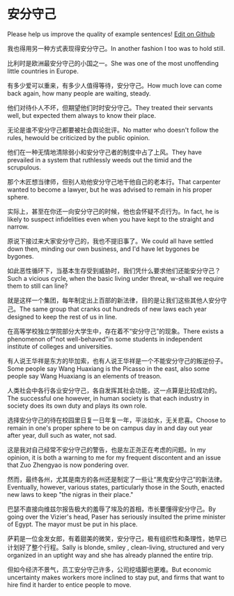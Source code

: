 # 安分守己

Please help us improve the quality of example sentences! [Edit on Github](https://github.com/jiyushe/jiyu-example-sentence-source/blob/main/chinese/anfenshouji.md)

<p><span class="chinese">我也得用另一种方式表现得安分守己。</span><span class="english">In another fashion I too was to hold still.</span></p>

<p><span class="chinese">比利时是欧洲最安分守己的小国之一。</span><span class="english">She was one of the most unoffending little countries in Europe.</span></p>

<p><span class="chinese">有多少爱可以重来，有多少人值得等待，安分守己。</span><span class="english">How much love can come back again, how many people are waiting, steady.</span></p>

<p><span class="chinese">他们对待仆人不坏，但期望他们时时安分守己。</span><span class="english">They treated their servants well, but expected them always to know their place.</span></p>

<p><span class="chinese">无论是谁不安分守己都要被社会舆论批评。</span><span class="english">No matter who doesn't follow the rules, hewould be criticized by the public opinion.</span></p>

<p><span class="chinese">他们在一种无情地清除弱小和安分守己者的制度中占了上风。</span><span class="english">They have prevailed in a system that ruthlessly weeds out the timid and the scrupulous.</span></p>

<p><span class="chinese">那个木匠想当律师，但别人劝他安分守己地干他自己的老本行。</span><span class="english">That carpenter wanted to become a lawyer, but he was advised to remain in his proper sphere.</span></p>

<p><span class="chinese">实际上，甚至在你还一向安分守己的时候，他也会怀疑不贞行为。</span><span class="english">In fact, he is likely to suspect infidelities even when you have kept to the straight and narrow.</span></p>

<p><span class="chinese">原说下接过来大家安分守己的，我也不提旧事了。</span><span class="english">We could all have settled down then, minding our own business, and I'd have let bygones be bygones.</span></p>

<p><span class="chinese">如此恶性循环下，当基本生存受到威胁时，我们凭什么要求他们还能安分守己？</span><span class="english">Such a vicious cycle, when the basic living under threat, w-shall we require them to still can line?</span></p>

<p><span class="chinese">就是这样一个集团，每年制定出上百部的新法律，目的是让我们这些其他人安分守己。</span><span class="english">The same group that cranks out hundreds of new laws each year designed to keep the rest of us in line.</span></p>

<p><span class="chinese">在高等学校独立学院部分大学生中，存在着不“安分守己”的现象。</span><span class="english">There exists a phenomenon of"not well-behaved"in some students in independent institute of colleges and universities.</span></p>

<p><span class="chinese">有人说王华祥是东方的毕加索，也有人说王华祥是一个不能安分守己的叛逆份子。</span><span class="english">Some people say Wang Huaxiang is the Picasso in the east, also some people say Wang Huaxiang is an elements of treason.</span></p>

<p><span class="chinese">人类社会中各行各业安分守己，各自发挥其社会功能，这一点算是比较成功的。</span><span class="english">The successful one however, in human society is that each industry in society does its own duty and plays its own role.</span></p>

<p><span class="chinese">选择安分守己的待在校园里日复一日年复一年，平淡如水，无关悲喜。</span><span class="english">Choose to remain in one's proper sphere to be on campus day in and day out year after year, dull such as water, not sad.</span></p>

<p><span class="chinese">这是我对自己经常不安分守己的警告，也是左正尧正在考虑的问题。</span><span class="english">In my opinion, it is both a warning to me for my frequent discontent and an issue that Zuo Zhengyao is now pondering over.</span></p>

<p><span class="chinese">然而，最终各州，尤其是南方的各州还是制定了一些让“黑鬼安分守己”的新法律。</span><span class="english">Eventually, however, various states, particularly those in the South, enacted new laws to keep "the nigras in their place."</span></p>

<p><span class="chinese">巴瑟不直接向维兹尔报告极大的羞辱了埃及的首相，市长要懂得安分守己。</span><span class="english">By going over the Vizier's head, Paser has seriously insulted the prime minister of Egypt. The mayor must be put in his place.</span></p>

<p><span class="chinese">萨莉是一位金发女郎，有着甜美的微笑，安分守己，极有组织性和条理性，她早已计划好了整个行程。</span><span class="english">Sally is blonde, smiley , clean-living, structured and very organized in an uptight way and she has already planned the entire trip.</span></p>

<p><span class="chinese">但如今经济不景气，员工安分守己许多，公司挖墙脚也更难。</span><span class="english">But economic uncertainty makes workers more inclined to stay put, and firms that want to hire find it harder to entice people to move.</span></p>

